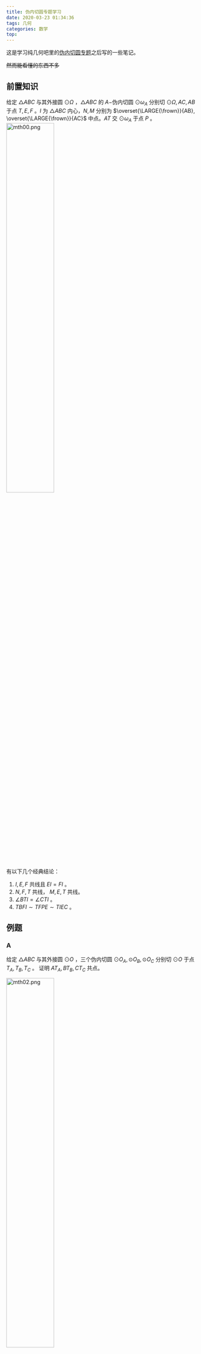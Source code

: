 ```yaml
---
title: 伪内切圆专题学习
date: 2020-03-23 01:34:36
tags: 几何
categories: 数学
top:
---
```


这是学习纯几何吧里的[伪内切圆](https://tieba.baidu.com/p/5781543697)[专题](http://tieba.baidu.com/photo/p?kw=%B4%BF%BC%B8%BA%CE&tid=5781543697&pic_id=b636731b0ef41bd5587cba015fda81cb38db3dc5&pn=1&see_lz=1#!/pid5c22914e251f95ca0a2fc14bc5177f3e6609521a/pn1)之后写的一些笔记。

~~然而能看懂的东西不多~~

<!-- more -->

## 前置知识

给定 $\triangle{ABC}$ 与其外接圆 $\odot{\Omega}$ ，$\triangle{ABC}$ 的 $A-$伪内切圆 $\odot{\omega_A}$ 分别切 $\odot{\Omega}, AC, AB$ 于点 $T, E, F$ 。$I$ 为 $\triangle{ABC}$ 内心，$N, M$ 分别为 $\overset{\LARGE{\frown}}{AB}, \overset{\LARGE{\frown}}{AC}$ 中点。$AT$ 交 $\odot{\omega_A}$ 于点 $P$ 。
<img alt="mth00.png" src="mth00.png" width=50% />

有以下几个经典结论：
1. $I, E, F$ 共线且 $EI = FI$ 。
2. $N, F, T$ 共线， $M, E, T$ 共线。
3. $\angle{BTI} = \angle{CTI}$ 。
4. $TBFI\sim TFPE\sim TIEC$ 。

## 例题

### A

给定 $\triangle{ABC}$ 与其外接圆 $\odot{O}$ ，三个伪内切圆 $\odot{O_A}, \odot{O_B}, \odot{O_C}$ 分别切 $\odot{O}$ 于点 $T_A, T_B, T_C$ 。
证明 $AT_A, BT_B, CT_C$ 共点。

<img alt="mth02.png" src="mth02.png" width=50% />

### A-sol


只需证 $\dfrac{AT_B}{T_BC}\dfrac{CT_A}{T_AB}\dfrac{BT_C}{T_CA} = 1$ 。

<img alt="mth02_0.png" src="mth02_0.png" width=50% />

不妨只看 $\dfrac{CT_A}{BT_A}$ 。

由 Mannheim 定理易证 $\triangle{BIT_A}\sim \triangle{ICT_A}$ ，即有 $\dfrac{BI^2}{CI^2} = \dfrac{BT_A}{IT_A}\times \dfrac{IT_A}{CT_A} = \dfrac{BT_A}{CT_A}$ 。

所以 $\dfrac{AT_B}{T_BC}\dfrac{CT_A}{T_AB}\dfrac{BT_C}{T_CA} = 1$ ，证毕。

### B

给定 $\triangle{ABC}$ 外接圆 $\odot{\Omega}$ ，过 $A$ 作 $AA^\prime\parallel BC$ 交外接圆于点 $A^\prime$ ，$L$ 为 $\overset{\LARGE{\frown}}{BAC}$ 的中点。 $\triangle{ABC}$ 内切圆 $\odot{I}$ 与 $BC$ 切于点 $D$ 。
射线 $A^\prime D, LI$ 交于点 $T$，证明 $T$ 在 $\odot{\Omega}$ 上。

<img alt="mth01.png" src="mth01.png" width=50% />

### B-sol

作 $\triangle{ABC}$ 的 $A-$伪内切圆 $\odot{\omega_A}$ ，切点分别为 $F, E, T$ 。设点 $N$ 为 $AT$ 与 $BC$ 交点。
下证 $TI$ 延长线与 $\odot{\Omega}$ 交于 $L$ 为 $\overset{\LARGE{\frown}}{BAC}$ 的中点， $TD$ 延长线交 $\odot{\Omega}$ 于点 $A^\prime$ 且 $A^\prime A\parallel BC$ 。

<img alt="mth01_0.png" src="mth01_0.png" width=50% />

#### 证明 $L$ 为 $\overset{\LARGE{\frown}}{BAC}$ 中点

由 Mannheim 定理，显然 $TF$ 延长线过 $\overset{\LARGE{\frown}}{AB}$ 的中点，即有 $\angle{BTF} = \dfrac{C}{2}$ 。又 $\angle{FIB} = \angle{BIA} - \dfrac{\pi}{2} = \dfrac{C}{2} = \angle{BTF}$ ，可得 $B, T, I, F$ 共圆。同理得 $C, T, I, E$ 共圆。倒角，显然有 $BFIT\sim IECT$ 。

<img alt="mth01_1.png" src="mth01_1.png" width=50% />

故 $\angle{BTI} = \angle{CTI} = \dfrac{\pi - A}{2}$ ，得证。

#### 证明 $AA^\prime\parallel BC$ 

<img alt="mth01.png" src="mth01_0.png" width=50% />

原命题等价于证明 $TL$ 为 $\angle{DTN}$ 角平分线，即 $\angle{BTD} = \angle{CTN}$。

注意到此时有 $\dfrac{BD}{CD} = \dfrac{BT\sin\angle{BTD}}{CT\sin\angle{CTD}}, \dfrac{BN}{CN} = \dfrac{BT\sin\angle{BTN}}{CT\sin\angle{CTN}}$ ，即 $\dfrac{BD}{CD}\times \dfrac{BN}{CN} = \dfrac{BT^2}{CT^2}$ 。易证上式也为为 $\angle{BTD} = \angle{CTN}$ 的充分条件。

导面积：

$\dfrac{BN}{CN} = \dfrac{S_{\triangle{ABT}}}{S_{\triangle{ACT}}} = \dfrac{AB\times BT}{AC\times CT}$ 。

导边：

$\dfrac{BD}{CD} = \dfrac{BI\sin\angle{BID}}{CI\sin\angle{CID}} = \dfrac{BI\sin{\frac{\pi + B}{2}}}{CI\sin\frac{\pi + C}{2}}$

注意到 $\triangle{ABI}, \triangle{ACI}$ 中有 $\dfrac{AB}{AC} = \dfrac{BI\sin\angle{\frac{\pi + C}{2}}}{CI\sin\angle{\frac{\pi + B}{2}}}$ ，所以有 $\dfrac{BD}{CD} = \dfrac{BI^2}{CI^2}\times \dfrac{AC}{AB}$ 。

利用上一题的结论可得 $\dfrac{BD}{CD} = \dfrac{BT}{CT}\times \dfrac{AC}{AB}$ 。

$\therefore \dfrac{BD}{CD} \times \dfrac{BN}{CN} = \dfrac{BT^2}{CT^2}$ ，得证。
